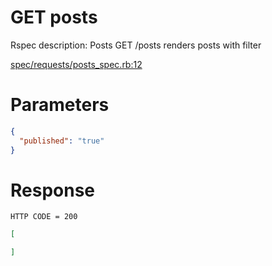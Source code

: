 # GET posts

Rspec description: Posts GET /posts renders posts with filter

[spec/requests/posts_spec.rb:12](/spec/requests/posts_spec.rb#L12)

# Parameters

```json
{
  "published": "true"
}
```

# Response

```
HTTP CODE = 200
```

```json
[

]
```